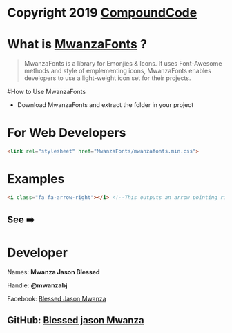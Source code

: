 # Copyright 2019 [CompoundCode](https://github.com/compoundCode)

# What is [MwanzaFonts](https://github.com/blessedjasonmwanza/MwanzaFonts/) ?
> MwanzaFonts is a library for Emonjies & Icons. 
It uses 
Font-Awesome methods
and style of emplementing
icons, MwanzaFonts enables developers to use a light-weight icon set for their
projects.


#How to Use MwanzaFonts

* Download MwanzaFonts and extract the folder in your project

# For Web Developers

```html 
<link rel="stylesheet" href="MwanzaFonts/mwanzafonts.min.css">
```

# Examples
```html
<i class="fa fa-arrow-right"></i> <!--This outputs an arrow pointing right icon-->
```
See :arrow_right:
-----------------------------------
# Developer

Names: **Mwanza Jason Blessed**

Handle: **@mwanzabj**

Facebook: [Blessed Jason Mwanza](https://facebook.com/blessedjasonmwanza/)

GitHub: [Blessed jason Mwanza](https://github.com/blessedjasonmwanza/)
------------------------------------
